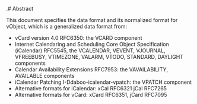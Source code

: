 .# Abstract

This document specifies the data format and its normalized format for
vObject, which is a generalized data format from:

* vCard version 4.0 RFC6350: the VCARD component
* Internet Calendaring and Scheduling Core Object Specification
  (iCalendar) RFC5545, the VCALENDAR, VEVENT, VJOURNAL, VFREEBUSY,
  VTIMEZONE, VALARM, VTODO, STANDARD, DAYLIGHT components
* Calendar Availability Extensions RFC7953: the VAVAILABILITY,
  AVAILABLE components
* iCalendar Patching I-Ddaboo-icalendar-vpatch: the VPATCH
  component
* Alternative formats for iCalendar: xCal RFC6321 jCal RFC7265
* Alternative formats for vCard: xCard RFC6351, jCard RFC7095

<!-- Abstract should not contain references -->

